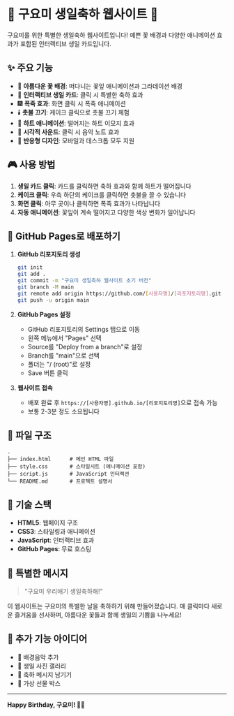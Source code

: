 # 🎉 구요미 생일축하 웹사이트 🎉

구요미를 위한 특별한 생일축하 웹사이트입니다! 예쁜 꽃 배경과 다양한 애니메이션 효과가 포함된 인터랙티브 생일 카드입니다.

## ✨ 주요 기능

- 🌸 **아름다운 꽃 배경**: 떠다니는 꽃잎 애니메이션과 그라데이션 배경
- 🎂 **인터랙티브 생일 카드**: 클릭 시 특별한 축하 효과
- 🎆 **폭죽 효과**: 화면 클릭 시 폭죽 애니메이션
- 🕯️ **촛불 끄기**: 케이크 클릭으로 촛불 끄기 체험
- 💖 **하트 애니메이션**: 떨어지는 하트 이모지 효과
- 🎵 **시각적 사운드**: 클릭 시 음악 노트 효과
- 📱 **반응형 디자인**: 모바일과 데스크톱 모두 지원

## 🎮 사용 방법

1. **생일 카드 클릭**: 카드를 클릭하면 축하 효과와 함께 하트가 떨어집니다
2. **케이크 클릭**: 우측 하단의 케이크를 클릭하면 촛불을 끌 수 있습니다
3. **화면 클릭**: 아무 곳이나 클릭하면 폭죽 효과가 나타납니다
4. **자동 애니메이션**: 꽃잎이 계속 떨어지고 다양한 색상 변화가 일어납니다

## 🚀 GitHub Pages로 배포하기

1. **GitHub 리포지토리 생성**
   ```bash
   git init
   git add .
   git commit -m "구요미 생일축하 웹사이트 초기 버전"
   git branch -M main
   git remote add origin https://github.com/[사용자명]/[리포지토리명].git
   git push -u origin main
   ```

2. **GitHub Pages 설정**
   - GitHub 리포지토리의 Settings 탭으로 이동
   - 왼쪽 메뉴에서 "Pages" 선택
   - Source를 "Deploy from a branch"로 설정
   - Branch를 "main"으로 선택
   - 폴더는 "/ (root)"로 설정
   - Save 버튼 클릭

3. **웹사이트 접속**
   - 배포 완료 후 `https://[사용자명].github.io/[리포지토리명]`으로 접속 가능
   - 보통 2-3분 정도 소요됩니다

## 📁 파일 구조

```
.
├── index.html      # 메인 HTML 파일
├── style.css       # 스타일시트 (애니메이션 포함)
├── script.js       # JavaScript 인터랙션
└── README.md       # 프로젝트 설명서
```

## 🎨 기술 스택

- **HTML5**: 웹페이지 구조
- **CSS3**: 스타일링과 애니메이션
- **JavaScript**: 인터랙티브 효과
- **GitHub Pages**: 무료 호스팅

## 💝 특별한 메시지

> "구요미 우리애기 생일축하해!"

이 웹사이트는 구요미의 특별한 날을 축하하기 위해 만들어졌습니다. 매 클릭마다 새로운 즐거움을 선사하며, 아름다운 꽃들과 함께 생일의 기쁨을 나누세요!

## 🌟 추가 기능 아이디어

- 🎵 배경음악 추가
- 📸 생일 사진 갤러리
- 💌 축하 메시지 남기기
- 🎁 가상 선물 박스

---

**Happy Birthday, 구요미! 🎂✨** 